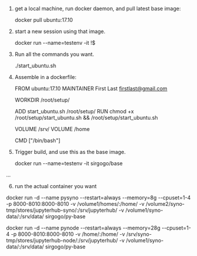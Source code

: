 1. get a local machine, run docker daemon, and pull latest base image:
    
    docker pull ubuntu:17.10
    
2. start a new session using that image.

    docker run --name=testenv -it !$ 
    
3. Run all the commands you want.

    ./start_ubuntu.sh
    
4. Assemble in a dockerfile:

    FROM ubuntu:17.10
    MAINTAINER First Last <firstlast@gmail.com>

    WORKDIR /root/setup/

    ADD start_ubuntu.sh /root/setup/
    RUN chmod +x /root/setup/start_ubuntu.sh && /root/setup/start_ubuntu.sh

    VOLUME /srv/
    VOLUME /home

    CMD ["/bin/bash"]
    
5. Trigger build, and use this as the base image.

    docker run --name=testenv -it sirgogo/base


...

6. run the actual container you want

docker run -d --name pysyno --restart=always --memory=8g --cpuset=1-4 -p 8000-8010:8000-8010 -v /volume1/homes/:/home/ -v /volume2/syno-tmp/stores/jupyterhub-syno/:/srv/jupyterhub/ -v /volume1/syno-data/:/srv/data/ sirgogo/py-base

docker run -d --name pynode --restart=always --memory=28g --cpuset=1-4 -p 8000-8010:8000-8010 -v /home/:/home/ -v /srv/syno-tmp/stores/jupyterhub-node/:/srv/jupyterhub/ -v /volume1/syno-data/:/srv/data/ sirgogo/py-base

